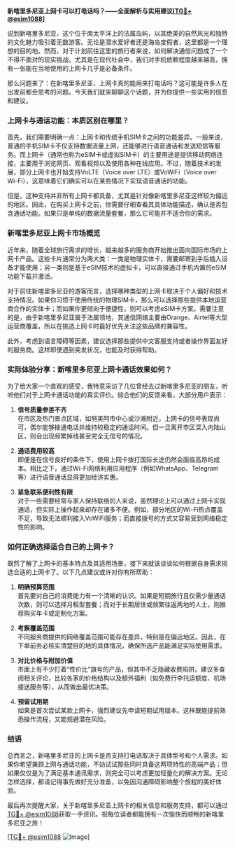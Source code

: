 **新喀里多尼亚上网卡可以打电话吗？——全面解析与实用建议[[TG💪+ @esim1088](https://t.me/s/esim1088)]**

说到新喀里多尼亚，这个位于南太平洋上的法属岛屿，以其绝美的自然风光和独特的文化魅力吸引着无数游客。无论是潜水爱好者还是海岛度假者，这里都是一个理想的目的地。然而，对于计划前往这里的旅行者来说，如何解决通信问题成了一个不得不面对的现实挑战。尤其是在现代社会中，我们对手机依赖程度越来越高，拥有一张能在当地使用的上网卡几乎是必备条件。

那么问题来了：在新喀里多尼亚，上网卡真的能用来打电话吗？这可能是许多人在出发前都会思考的问题。今天我们就来聊聊这个话题，并为你提供一些实用的信息和建议。

### 上网卡与通话功能：本质区别在哪里？

首先，我们需要明确一点：上网卡和传统手机SIM卡之间的功能差异。一般来说，普通的手机SIM卡不仅支持数据流量上网，还能够进行语音通话和发送短信等服务。而上网卡（通常也称为eSIM卡或虚拟SIM卡）的主要用途是提供移动网络连接，主要用于浏览网页、观看视频以及使用各种在线应用。不过，随着技术的发展，部分上网卡也开始支持VoLTE（Voice over LTE）或VoWiFi（Voice over Wi-Fi），这意味着它们确实可以在某些情况下实现语音通话的功能。

但是，这种支持并非所有上网卡都具备，尤其是针对像新喀里多尼亚这样较为偏远的地区。因此，在购买上网卡之前，你需要仔细查看其具体功能描述，确认是否包含通话功能。如果只是单纯的数据流量套餐，那么它可能并不适合你的需求。

### 新喀里多尼亚上网卡市场概览

近年来，随着全球旅行需求的增长，越来越多的服务商开始推出面向国际市场的上网卡产品。这些卡片通常分为两大类：一类是物理实体卡，需要邮寄到手后插入设备才能使用；另一类则是基于eSIM技术的虚拟卡，可以直接通过手机内置的eSIM功能下载并激活。

对于前往新喀里多尼亚的游客而言，选择哪种类型的上网卡取决于个人偏好和技术支持情况。如果你习惯于使用传统的物理SIM卡，那么可以选择那些提供本地运营商合作的实体卡；而如果你更倾向于便捷性，则可以考虑eSIM卡方案。需要注意的是，由于新喀里多尼亚属于法属领地，其通信网络主要由Orange、Airtel等大型运营商覆盖，所以在挑选上网卡时最好优先关注这些品牌的兼容性。

此外，考虑到语言障碍等因素，建议选择那些提供中文客服支持或者操作界面友好的服务商。这样即使遇到突发状况，也能及时获得帮助。

### 实际体验分享：新喀里多尼亚上网卡通话效果如何？

为了给大家一个直观的感受，我特意采访了几位曾经去过新喀里多尼亚的朋友，听听他们对于上网卡通话功能的真实评价。综合他们的反馈来看，大部分用户表示：

1. **信号质量参差不齐**  
   在市区及热门景点区域，如努美阿市中心或沙滩附近，上网卡的信号表现尚可，偶尔能够拨通电话并维持较稳定的通话时间。但一旦离开市区深入内陆山区，则会出现频繁掉线甚至完全无信号的情况。
   
2. **通话费用较高**  
   即便是在信号良好的条件下，使用上网卡拨打国际长途仍然会面临高昂的成本。相比之下，通过Wi-Fi网络利用应用程序（例如WhatsApp、Telegram等）进行语音通话显得更加经济实惠。

3. **紧急联系便利性有限**  
   对于一些需要经常与家人保持联络的人来说，虽然理论上可以通过上网卡实现通话，但实际上操作起来却存在诸多不便。例如，部分地区的Wi-Fi热点覆盖不足，导致无法顺利接入VoWiFi服务；而直接拨号的方式又容易受到网络稳定性的影响。

### 如何正确选择适合自己的上网卡？

既然了解了上网卡的基本特点及其适用场景，接下来就该谈谈如何根据自身需求挑选合适的上网卡了。以下几点建议或许对你有所帮助：

1. **明确预算范围**  
   首先要对自己的消费能力有一个清晰的认识。如果是短期旅行且仅需少量通话次数，则可以选择月租型套餐；而对于长期居住或频繁往返两地的人士，则推荐购买年卡或定制化方案。

2. **考察覆盖范围**  
   不同服务商提供的网络覆盖范围可能存在差异，特别是在偏远地区。因此，在下单前务必核实清楚目的地的具体情况，确保所选产品能满足实际使用需求。

3. **对比价格与附加价值**  
   市面上有不少打着“性价比”旗号的产品，但其中不乏隐藏收费陷阱。建议多查阅相关评论，比较各家的价格结构以及额外福利（如免费行李托运额度、机场接送服务等），从而做出最优决策。

4. **预留试用期**  
   如果是首次尝试某款上网卡，强烈建议先申请短期试用版本。这样既能提前熟悉操作流程，又能规避潜在风险。

### 结语

总而言之，新喀里多尼亚的上网卡是否支持打电话取决于具体型号和个人需求。如果你希望兼顾上网与通话功能，不妨试试那些同时具备这两项特性的高端产品；但如果仅仅是为了满足基本通讯需求，则完全可以考虑更加轻量化的解决方案。无论怎样选择，都请记得事先做好充分准备，以免因沟通障碍影响整个旅程的美好体验。

最后再次提醒大家，关于新喀里多尼亚上网卡的相关信息和服务支持，都可以通过[TG💪+ @esim1088](https://t.me/s/esim1088)获取一手资讯。祝每位读者都能拥有一次愉快而顺畅的新喀里多尼亚之旅！

[[TG💪+ @esim1088](https://t.me/s/esim1088) ![Image](https://i.postimg.cc/4NQfJmqS/Snipaste-2025-05-13-00-14-12.png)]